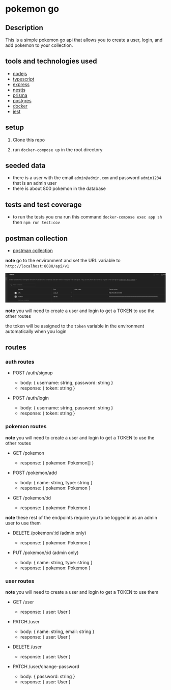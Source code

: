 # pokemon go 

## Description

This is a simple pokemon go api that allows you to create a user, login, and add pokemon to your collection.


## tools and technologies used

+ [nodejs](https://nodejs.org/en/)
+ [typescript](https://www.typescriptlang.org/)
+ [express](https://expressjs.com/)
+ [nestjs](https://nestjs.com/)
+ [prisma](https://www.prisma.io/)
+ [postgres](https://www.postgresql.org/)
+ [docker](https://www.docker.com/)
+ [jest](https://jestjs.io/) 



## setup

1. Clone this repo

2. run `docker-compose up` in the root directory


## seeded data 

+ there is a user with the email `admin@admin.com` and password `admin1234` that is an admin user
+ there is about 800 pokemon in the database



## tests and test coverage 

+ to run the tests you cna run this command `docker-compose exec app sh` then `npm run test:cov`


## postman collection

+ [postman collection](https://dark-flare-638246.postman.co/workspace/pokemons~8f9a4834-b48b-4905-a448-81f878dbefbb/overview)

**note** go to the environment and set the URL variable to `http://localhost:8080/api/v1`

![postman environment](postman_env.png)

**note** you will need to create a user and login to get a TOKEN to use the other routes

the token will be assigned to the `token` variable in the environment automatically when you login


## routes

### auth routes

+ POST /auth/signup 
    + body: { username: string, password: string }
    + response: { token: string }

+ POST /auth/login
    + body: { username: string, password: string }
    + response: { token: string }

### pokemon routes
**note** you will need to create a user and login to get a TOKEN to use the other routes

+ GET /pokemon
    + response: { pokemon: Pokemon[] }

+ POST /pokemon/add
    + body: { name: string, type: string }
    + response: { pokemon: Pokemon }

+ GET /pokemon/:id
    + response: { pokemon: Pokemon }

**note** these rest of the endpoints  require you to be logged in as an admin user to use them

+ DELETE /pokemon/:id   (admin only)
    + response: { pokemon: Pokemon }

+ PUT /pokemon/:id  (admin only)
    + body: { name: string, type: string }
    + response: { pokemon: Pokemon }


### user routes
**note** you will need to create a user and login to get a TOKEN to use  them 

+ GET /user
    + response: { user: User }

+ PATCH /user
    + body: { name: string, email: string }
    + response: { user: User }

+ DELETE /user
    + response: { user: User }


+ PATCH /user/change-password
    + body: { password: string }
    + response: { user: User }



